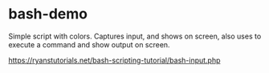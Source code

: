 # bash-demo
 
Simple script with colors.
Captures input, and shows on screen, also uses to execute a command and show output on screen.

https://ryanstutorials.net/bash-scripting-tutorial/bash-input.php